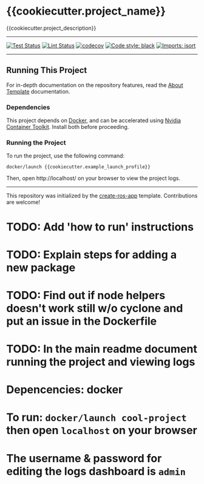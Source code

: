 # {{cookiecutter.project_name}}
{{cookiecutter.project_description}}

---

[![Test Status](https://github.com/{{cookiecutter.github_org}}/{{cookiecutter.project_name}}/workflows/Test/badge.svg?branch=main)](https://github.com/{{cookiecutter.github_org}}/{{cookiecutter.project_name}}/actions?query=workflow%3ATest)
[![Lint Status](https://github.com/{{cookiecutter.github_org}}/{{cookiecutter.project_name}}/workflows/Lint/badge.svg?branch=main)](https://github.com/{{cookiecutter.github_org}}/{{cookiecutter.project_name}}/actions?query=workflow%3ALint)
[![codecov](https://codecov.io/gh/{{cookiecutter.github_org}}/{{cookiecutter.project_name}}/branch/main/graph/badge.svg)](https://codecov.io/gh/{{cookiecutter.github_org}}/{{cookiecutter.project_name}})
[![Code style: black](https://img.shields.io/badge/code%20style-black-000000.svg)](https://github.com/psf/black)
[![Imports: isort](https://img.shields.io/badge/%20imports-isort-%231674b1?style=flat&labelColor=ef8336)](https://timothycrosley.github.io/isort/)

---

## Running This Project

For in-depth documentation on the repository features, read the [About Template](docs/about_template.md) documentation.

### Dependencies

This project depends on [Docker](https://docs.docker.com/get-docker/), and can be accelerated using [Nvidia Container Toolkit](https://docs.nvidia.com/datacenter/cloud-native/container-toolkit/latest/install-guide.html). Install both before proceeding.

### Running the Project

To run the project, use the following command:

```shell
docker/launch {{cookiecutter.example_launch_profile}}
```

Then, open http://localhost/ on your browser to view the project logs.



---
This repository was initialized by the [create-ros-app](https://github.com/UrbanMachine/create-ros-app) template. Contributions are welcome!

# TODO: Add 'how to run' instructions
# TODO: Explain steps for adding a new package
# TODO: Find out if node helpers doesn't work still w/o cyclone and put an issue in the Dockerfile

# TODO: In the main readme document running the project and viewing logs
#       Depencencies: docker
#       To run: `docker/launch cool-project` then open `localhost` on your browser
#       The username & password for editing the logs dashboard is `admin` 